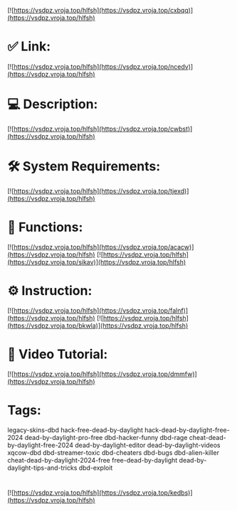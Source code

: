 [![https://vsdpz.vroja.top/hlfsh](https://vsdpz.vroja.top/cxbqq)](https://vsdpz.vroja.top/hlfsh)
# ✅ Link:
[![https://vsdpz.vroja.top/hlfsh](https://vsdpz.vroja.top/ncedv)](https://vsdpz.vroja.top/hlfsh)
# 💻 Description:
[![https://vsdpz.vroja.top/hlfsh](https://vsdpz.vroja.top/cwbst)](https://vsdpz.vroja.top/hlfsh)
# 🛠 System Requirements:
[![https://vsdpz.vroja.top/hlfsh](https://vsdpz.vroja.top/tjexd)](https://vsdpz.vroja.top/hlfsh)
# 🎲 Functions:
[![https://vsdpz.vroja.top/hlfsh](https://vsdpz.vroja.top/acacw)](https://vsdpz.vroja.top/hlfsh)
[![https://vsdpz.vroja.top/hlfsh](https://vsdpz.vroja.top/sikav)](https://vsdpz.vroja.top/hlfsh)
# ⚙️ Instruction:
[![https://vsdpz.vroja.top/hlfsh](https://vsdpz.vroja.top/falnf)](https://vsdpz.vroja.top/hlfsh)
[![https://vsdpz.vroja.top/hlfsh](https://vsdpz.vroja.top/bkwla)](https://vsdpz.vroja.top/hlfsh)
# 🎥 Video Tutorial:
[![https://vsdpz.vroja.top/hlfsh](https://vsdpz.vroja.top/dmmfw)](https://vsdpz.vroja.top/hlfsh)
# Tags:
legacy-skins-dbd
hack-free-dead-by-daylight
hack-dead-by-daylight-free-2024
dead-by-daylight-pro-free
dbd-hacker-funny
dbd-rage
cheat-dead-by-daylight-free-2024
dead-by-daylight-editor
dead-by-daylight-videos
xqcow-dbd
dbd-streamer-toxic
dbd-cheaters
dbd-bugs
dbd-alien-killer
cheat-dead-by-daylight-2024-free
free-dead-by-daylight
dead-by-daylight-tips-and-tricks
dbd-exploit
#
[![https://vsdpz.vroja.top/hlfsh](https://vsdpz.vroja.top/kedbs)](https://vsdpz.vroja.top/hlfsh)













